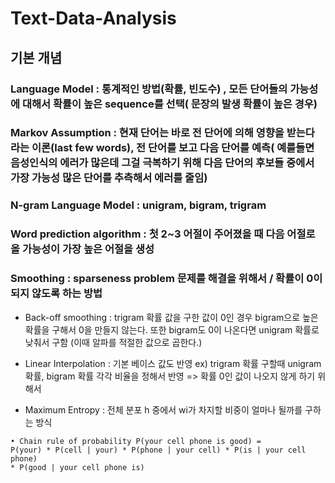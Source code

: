 # Text-Data-Analysis

## 기본 개념

### Language Model : 통계적인 방법(확률, 빈도수) , 모든 단어들의 가능성에 대해서 확률이 높은 sequence를 선택( 문장의 발생 확률이 높은 경우)
 
### Markov Assumption : 현재 단어는 바로 전 단어에 의해 영향을 받는다 라는 이론(last few words), 전 단어를 보고 다음 단어를 예측( 예를들면 음성인식의 에러가 많은데 그걸 극복하기 위해 다음 단어의 후보들 중에서 가장 가능성 많은 단어를 추측해서 에러를 줄임)
 
### N-gram Language Model : unigram, bigram, trigram

### Word prediction algorithm : 첫 2~3 어절이 주어졌을 때 다음 어절로 올 가능성이 가장 높은 어절을 생성
 
### Smoothing : sparseness problem 문제를 해결을 위해서 / 확률이 0이 되지 않도록 하는 방법
 - Back-off smoothing : trigram 확률 값을 구한 값이 0인 경우 bigram으로 높은 확률을 구해서 0을 만들지 않는다. 또한 bigram도 0이 나온다면 unigram 확률로 낮춰서 구함 (이때 알파를 적절한 값으로 곱한다.)
 
 - Linear Interpolation : 기본 베이스 값도 반영 ex) trigram 확률 구할때 unigram 확률, bigram 확률 각각 비율을 정해서 반영
 => 확률 0인 값이 나오지 않게 하기 위해서
 
 - Maximum Entropy : 전체 분포 h 중에서 wi가 차지할 비중이 얼마나 될까를 구하는 방식

```
• Chain rule of probability P(your cell phone is good) =
P(your) * P(cell | your) * P(phone | your cell) * P(is | your cell phone)
* P(good | your cell phone is)
```
